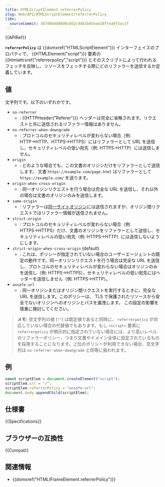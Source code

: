 ```yaml
---
title: HTMLScriptElement.referrerPolicy
slug: Web/API/HTMLScriptElement/referrerPolicy
l10n:
  sourceCommit: 387d0d4d8690c0d2c9db1b85eae28ffea0f3ac1f
---
```


{{APIRef}}

**`referrerPolicy`** は {{domxref("HTMLScriptElement")}} インターフェイスのプロパティで、 {{HTMLElement("script")}} 要素の {{htmlattrxref("referrerpolicy","script")}} とそのスクリプトによって行われるフェッチを反映し、リソースをフェッチする際にどのリファラーを送信するか定義しています。

## 値

文字列です。以下のいずれかです。

- `no-referrer`
  - : {{HTTPHeader("Referer")}} ヘッダーは完全に省略されます。リクエストと共に送信されるリファラー情報はありません。
- `no-referrer-when-downgrade`
  - : プロトコルのセキュリティレベルが変わらない場合（例: HTTP→HTTP、HTTPS→HTTPS）にはリファラーとして URL を送信し、セキュリティレベルの低い宛先（例: HTTPS→HTTP）には送信しません。
- `origin`
  - : どのような場合でも、この文書のオリジンだけをリファラーとして送信します。
    文書 `https://example.com/page.html` はリファラーとして `https://example.com/` を送ります。
- `origin-when-cross-origin`
  - : 同一オリジンリクエストを行う場合は完全な URL を送信し、それ以外の場合は文書のオリジンのみを送信します。
- `same-origin`
  - : リファラーは[同一サイトオリジン](/ja/docs/Web/Security/Same-origin_policy)には送信されますが、オリジン間リクエストではリファラー情報が送信されません。
- `strict-origin`
  - : プロトコルのセキュリティレベルが変わらない場合（例: HTTPS→HTTPS）だけ、文書のオリジンをリファラーとして送信し、セキュリティレベルの低い宛先（例: HTTPS→HTTP）には送信しないようにします。
- `strict-origin-when-cross-origin` (default)
  - : これは、ポリシーが指定されていない場合のユーザーエージェントの既定の動作です。同一オリジンリクエストを行う場合は完全な URL を送信し、プロトコルのセキュリティレベルが変わらない場合はオリジンのみを送信し（例: HTTPS→HTTPS）、セキュリティレベルの低い宛先にはヘッダーを送信しません（例: HTTPS→HTTP）。
- `unsafe-url`
  - : 同一オリジンまたはオリジン間リクエストを実行するときに、完全な URL を送信します。このポリシーは、 TLS で保護されたリソースから安全でないオリジンへのオリジンとパスを漏洩します。
    この設定の影響を慎重に検討してください。

> **メモ:** 空文字列の値 (`""`) は既定値であると同時に、 `referrerpolicy` が対応していない場合の代替値でもあります。もし `<script>` 要素に `referrerpolicy` が明示的に指定されていない場合には、より高いレベルのリファラーポリシー、つまり文書やドメイン全体に設定されているものを採用することになります。上位のポリシーが利用できない場合、空文字列は `no-referrer-when-downgrade` と同等に扱われます。

## 例

```js
const scriptElem = document.createElement("script");
scriptElem.src = "/";
scriptElem.referrerPolicy = "unsafe-url";
document.body.appendChild(scriptElem);
```

## 仕様書

{{Specifications}}

## ブラウザーの互換性

{{Compat}}

## 関連情報

- {{domxref("HTMLIFrameElement.referrerPolicy")}}
